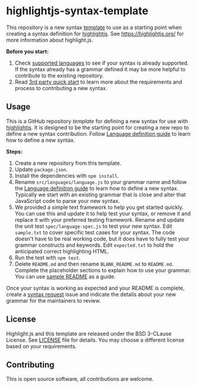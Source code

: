 # highlightjs-syntax-template

This repository is a new syntax [template](https://docs.github.com/en/github/creating-cloning-and-archiving-repositories/creating-a-repository-from-a-template#about-repository-templates) to use as a starting point when creating a syntax definition for [highlightjs](https://github.com/highlightjs/highlight.js). See https://highlightjs.org/ for more information about highlight.js.

**Before you start:**

1. Check [supported languages](https://github.com/highlightjs/highlight.js/blob/master/SUPPORTED_LANGUAGES.md) to see if your syntax is already supported. If the syntax already has a grammar defined it may be more helpful to contribute to the existing repository.
2. Read [3rd party quick start](https://github.com/highlightjs/highlight.js/blob/master/extra/3RD_PARTY_QUICK_START.md) to learn more about the requirements and process to contributing a new syntax.

## Usage

This is a GitHub repository _template_ for defining a new syntax for use with [highlightjs](https://highlightjs.org/). It is designed to be the starting point for creating a new repo to define a new syntax contribution. Follow [Language definition guide](https://highlightjs.readthedocs.io/en/latest/language-guide.html) to learn how to define a new syntax.

**Steps:**

1. Create a new repository from this template.
2. Update `package.json`.
3. Install the dependencies with `npm install`.
4. Rename `src/languages/language.js` to your grammar name and follow the [Language definition guide](https://highlightjs.readthedocs.io/en/latest/language-guide.html) to learn how to define a new syntax. Typically we start with an existing grammar that is close and alter that JavaScript code to parse your new syntax.
5. We provided a simple text framework to help you get started quickly. You can use this and update it to help test your syntax, or remove it and replace it with your preferred testing framework. Rename and update the unit test `spec/language-spec.js` to test your new syntax. Edit `sample.txt` to cover specific test cases for your syntax. The code doesn't have to be real working code, but it does have to fully test your grammar constructs and keywords. Edit `expected.txt` to hold the anticipated correct highlighting HTML.
6. Run the test with `npm test`.
7. Delete `README.md` and then rename `BLANK_README.md` to `README.md`. Complete the placeholder sections to explain how to use your grammar. You can use [sample README](https://github.com/highlightjs/highlightjs-robots-txt/blob/master/README.md) as a guide.

Once your syntax is working as expected and your README is complete, create a [syntax request](https://github.com/highlightjs/highlight.js/issues/new/choose) issue and indicate the details about your new grammar for the maintainers to review.

## License

Highlight.js and this template are released under the BSD 3-CLause License. See [LICENSE](LICENSE) file for details. You may choose a different license based on your requirements.

## Contributing

This is open source software, all contributions are welcome.
